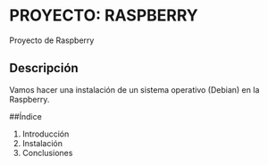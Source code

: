 # PROYECTO: RASPBERRY
Proyecto de Raspberry

## Descripción
Vamos hacer una instalación de un sistema operativo (Debian) en la Raspberry.

##Índice
1. Introducción
2. Instalación
3. Conclusiones 

